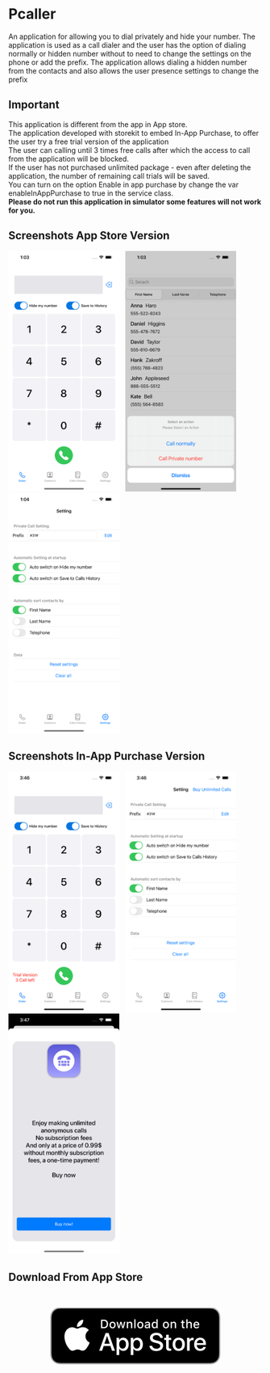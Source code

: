 
Pcaller
==========
An application for allowing you to dial privately and hide your number.
The application is used as a call dialer and the user has the option of dialing normally or hidden number without to need to change the settings on the phone or add the prefix.
The application allows dialing a hidden number from the contacts and also allows the user presence settings to change the prefix

## Important
This application is different from the app in App store.<br>
The application developed with storekit to embed In-App Purchase, to offer the user try a free trial version of the application <br>
The user can calling until 3 times free calls after which the access to call from the application will be blocked.<br>
If the user has not purchased unlimited package - even after deleting the application, the number of remaining call trials will be saved.
<br>
You can turn on the option Enable in app purchase by change the var enableInAppPurchase to true in the service class.
<br>
<b>Please do not run this application in simulator some features will not work for you.</b>

## Screenshots App Store Version
  <p float="left">
    <img src="./Screenshot/iPhone/0.png" width="220" />&nbsp;&nbsp;
  <img src="./Screenshot/iPhone/1.png" width="220" />&nbsp;&nbsp;
  <img src="./Screenshot/iPhone/2.png" width="220" />&nbsp;&nbsp;
</p>

## Screenshots In-App Purchase Version
  <p float="left">
    <img src="./Screenshot/iPhone/0IAP.png" width="220" />&nbsp;&nbsp;
  <img src="./Screenshot/iPhone/1IAP.png" width="220" />&nbsp;&nbsp;
  <img src="./Screenshot/iPhone/2IAP.png" width="220" />&nbsp;&nbsp;
</p>

## Download From App Store
<br>
<p align="center">
<a href="https://apps.apple.com/il/app/pcaller-private-call/id6444242223"><img src="./Screenshot/Download_App_Store.jpg"></a>
</p>
